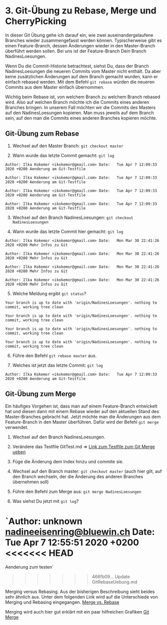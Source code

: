 # 3. Git-Übung zu Rebase, Merge und CherryPicking #

In dieser Git Übung gehe ich darauf ein, wie zwei auseinandergelaufene Branches wieder zusammengefasst werden können. Typischerweise gibt es einen Feature-Branch, dessen Änderungen wieder in den Master-Branch überführt werden sollen. Bei uns ist der Feature-Branch Dein Branch NadinesLoesungen.

Wenn Du die Commit-Historie betrachtest, siehst Du, dass der Branch NadinesLoesungen die neueren Commits vom Master nicht enthält. Da aber keine zusätzlichen Änderungen auf dem Branch gemacht wurden, kann er einfach rebased werden. Mit dem Befehl `git rebase` würden die neueren Commits aus dem Master einfach übernommen.

Wichtig beim Rebase ist, von welchem Branch zu welchem Branch rebased wird. Also auf welchen Branch möchte ich die Commits eines anderen Branches bringen. In unserem Fall möchten wir die Commits des Masters auf den NadinesLoesungen kopieren. Man muss jeweils auf dem Branch sein, auf den man die Commits eines anderen Branches kopieren möchte.

## Git-Übung zum Rebase ##

1. Wechsel auf den Master Branch: `git checkout master`

2. Wann wurde das letzte Commit gemacht: `git log`

`Author: Ilka Kokemor <ikokemor@gmail.com>
Date:   Tue Apr 7 12:09:33 2020 +0200
Aenderung am Git-Testfile`

`Author: Ilka Kokemor <ikokemor@gmail.com>
Date:   Tue Apr 7 12:09:33 2020 +0200
Aenderung am Git-Testfile`

`Author: Ilka Kokemor <ikokemor@gmail.com>
Date:   Tue Apr 7 12:09:33 2020 +0200
Aenderung am Git-Testfile`

`Author: Ilka Kokemor <ikokemor@gmail.com>
Date:   Tue Apr 7 12:09:33 2020 +0200
Aenderung am Git-Testfile`

3. Wechsel auf den Branch NadinesLoesungen: `git checkout NadinesLoesungen`

4. Wann wurde das letzte Commit hier gemacht: `git log`

`Author: Ilka Kokemor <ikokemor@gmail.com>
Date:   Mon Mar 30 22:41:26 2020 +0200
    Mehr Infos zu Git`

`Author: Ilka Kokemor <ikokemor@gmail.com>
Date:   Mon Mar 30 22:41:26 2020 +0200
    Mehr Infos zu Git`

`Author: Ilka Kokemor <ikokemor@gmail.com>
Date:   Mon Mar 30 22:41:26 2020 +0200
    Mehr Infos zu Git`

`Author: Ilka Kokemor <ikokemor@gmail.com>
Date:   Mon Mar 30 22:41:26 2020 +0200
    Mehr Infos zu Git`

5. Welche Meldung ergibt `git status`? 

`Your branch is up to date with 'origin/NadinesLoesungen'.
nothing to commit, working tree clean`

`Your branch is up to date with 'origin/NadinesLoesungen'.
nothing to commit, working tree clean`

`Your branch is up to date with 'origin/NadinesLoesungen'.
nothing to commit, working tree clean`

`Your branch is up to date with 'origin/NadinesLoesungen'.
nothing to commit, working tree clean`

6. Führe den Befehl `git rebase master` aus.

7. Welches ist jetzt das letzte Commit: `git log`

`Author: Ilka Kokemor <ikokemor@gmail.com>
Date:   Tue Apr 7 12:09:33 2020 +0200
Aenderung am Git-Testfile`

## Git-Übung zum Merge ##

Ein häufiges Vorgehen ist, dass man auf einem Feature-Branch entwickelt hat und diesen dann mit einem Rebase wieder auf den aktuellen Stand des Master-Branches gebracht hat. Jetzt möchte man die Änderungen aus dem Feature-Branch in den Master überführen. Dafür wird der Befehl `git merge` verwendet.

1. Wechsel auf den Branch NadinesLoesungen.

2. Verändere das Testfile GitTest.md => [Link zum Testfile zum Git Merge ueben](./GitTest.md)

3. Füge die Änderung dem Index hinzu und commite sie. 

4. Wechsel auf den Branch master: `git checkout master` (auch hier gilt, auf den Branch wechseln, der die Änderung des anderen Branches übernehmen soll)

5. Führe den Befehl zum Merge aus: `git merge NadinesLoesungen`

6. Was siehst Du jetzt mit `git log`?

`Author: unknown <nadineeisenring@bluewin.ch>
Date:   Tue Apr 7 12:55:51 2020 +0200
<<<<<<< HEAD
=======
Aenderung zum testen`
>>>>>>> 466fb09... Update GitRebaseUebung.md

Merging versus Rebasing. Aus der bisherigen Beschreibung sieht beides sehr ähnlich aus. 
Unter dem folgenden Link wird auf die Unterschiede von Merging und Rebasing eingegangen. 
[Merge vs. Rebase](https://www.atlassian.com/de/git/tutorials/merging-vs-rebasing)

Merging wird auch hier gut erklärt mit ein paar hilfreichen Grafiken [Git Merge](https://git-scm.com/book/de/v2/Git-Branching-Einfaches-Branching-und-Merging#_basic_merging)
